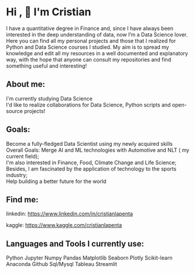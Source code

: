 # Hi , :clap: I'm Cristian

I have a  quantitative degree in Finance and, since I have always been interested in the deep understanding of data, now I’m a Data Science lover.
Here you can find all my personal projects and those that I realized for Python and Data Science courses I studied.
My aim is to spread my knowledge and edit all my resources in a well documented and explanatory way, with the hope that anyone can consult my repositories and find something useful and interesting!

## About me:
I'm currently studying Data Science <br>
I'd like to realize collaborations for Data Science, Python scripts and open-source projects!
## Goals:
Become a fully-fledged Data Scientist using my newly acquired skills<br>
Overall Goals:
Merge AI and ML technologies with Automotive and NLT ( my current field);<br>
I'm also interested in Finance, Food, Climate Change and Life Science;<br>
Besides, I am fascinated by the application of technology to the sports industry;<br>
Help building a better future for the world<br>


##  Find me:

linkedin: https://www.linkedin.com/in/cristianlapenta

kaggle: https://www.kaggle.com/cristianlapenta

## Languages and Tools I currently use:

Python Jupyter Numpy Pandas Matplotlib Seaborn Plotly Scikit-learn Anaconda Github Sql/Mysql Tableau Streamlit




